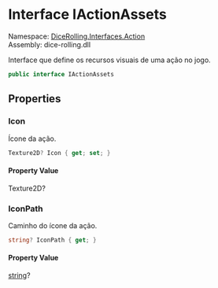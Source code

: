 # <a id="DiceRolling_Interfaces_Action_IActionAssets"></a> Interface IActionAssets

Namespace: [DiceRolling.Interfaces.Action](DiceRolling.Interfaces.Action.md)  
Assembly: dice\-rolling.dll  

Interface que define os recursos visuais de uma ação no jogo.

```csharp
public interface IActionAssets
```

## Properties

### <a id="DiceRolling_Interfaces_Action_IActionAssets_Icon"></a> Icon

Ícone da ação.

```csharp
Texture2D? Icon { get; set; }
```

#### Property Value

 Texture2D?

### <a id="DiceRolling_Interfaces_Action_IActionAssets_IconPath"></a> IconPath

Caminho do ícone da ação.

```csharp
string? IconPath { get; }
```

#### Property Value

 [string](https://learn.microsoft.com/dotnet/api/system.string)?

